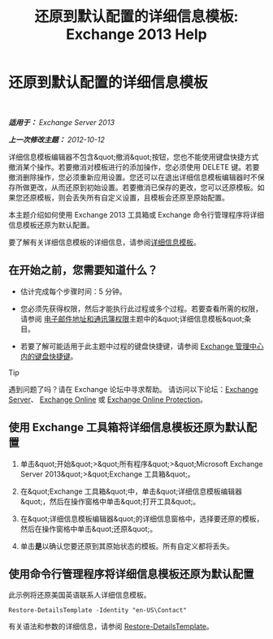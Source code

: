 ﻿---
title: '还原到默认配置的详细信息模板: Exchange 2013 Help'
TOCTitle: 还原到默认配置的详细信息模板
ms:assetid: 84c5f49b-614d-4f0e-8701-0979a2eb90bf
ms:mtpsurl: https://technet.microsoft.com/zh-cn/library/Bb232102(v=EXCHG.150)
ms:contentKeyID: 50490964
ms.date: 05/21/2018
mtps_version: v=EXCHG.150
ms.translationtype: MT
---

# 还原到默认配置的详细信息模板

 

_**适用于：** Exchange Server 2013_

_**上一次修改主题：** 2012-10-12_

详细信息模板编辑器不包含\&quot;撤消\&quot;按钮，您也不能使用键盘快捷方式撤消某个操作。若要撤消对模板进行的添加操作，您必须使用 DELETE 键。若要撤消删除操作，您必须重新应用设置。您还可以在退出详细信息模板编辑器时不保存所做更改，从而还原到初始设置。若要撤消已保存的更改，您可以还原模板。如果您还原模板，则会丢失所有自定义设置，且模板会还原至原始配置。

本主题介绍如何使用 Exchange 2013 工具箱或 Exchange 命令行管理程序将详细信息模板还原为默认配置。

要了解有关详细信息模板的详细信息，请参阅[详细信息模板](details-templates-exchange-2013-help.md)。

## 在开始之前，您需要知道什么？

  - 估计完成每个步骤时间：5 分钟。

  - 您必须先获得权限，然后才能执行此过程或多个过程。若要查看所需的权限，请参阅 [电子邮件地址和通讯簿权限](email-address-and-address-book-permissions-exchange-2013-help.md)主题中的\&quot;详细信息模板\&quot;条目。

  - 若要了解可能适用于此主题中过程的键盘快捷键，请参阅 [Exchange 管理中心内的键盘快捷键](keyboard-shortcuts-in-the-exchange-admin-center-exchange-online-protection-help.md)。

> [!TIP]  
> 遇到问题了吗？请在 Exchange 论坛中寻求帮助。 请访问以下论坛：<a href="https://go.microsoft.com/fwlink/p/?linkid=60612">Exchange Server</a>、 <a href="https://go.microsoft.com/fwlink/p/?linkid=267542">Exchange Online</a> 或 <a href="https://go.microsoft.com/fwlink/p/?linkid=285351">Exchange Online Protection</a>。


## 使用 Exchange 工具箱将详细信息模板还原为默认配置

1.  单击\&quot;开始\&quot;\>\&quot;所有程序\&quot;\>\&quot;Microsoft Exchange Server 2013\&quot;\>\&quot;Exchange 工具箱\&quot;。

2.  在\&quot;Exchange 工具箱\&quot;中，单击\&quot;详细信息模板编辑器\&quot;，然后在操作窗格中单击\&quot;打开工具\&quot;。

3.  在\&quot;详细信息模板编辑器\&quot;的详细信息窗格中，选择要还原的模板，然后在操作窗格中单击\&quot;还原\&quot;。

4.  单击**是**以确认您要还原到其原始状态的模板。所有自定义都将丢失。

## 使用命令行管理程序将详细信息模板还原为默认配置

此示例将还原美国英语联系人详细信息模板。

    Restore-DetailsTemplate -Identity "en-US\Contact"

有关语法和参数的详细信息，请参阅 [Restore-DetailsTemplate](https://technet.microsoft.com/zh-cn/library/bb125188\(v=exchg.150\))。


